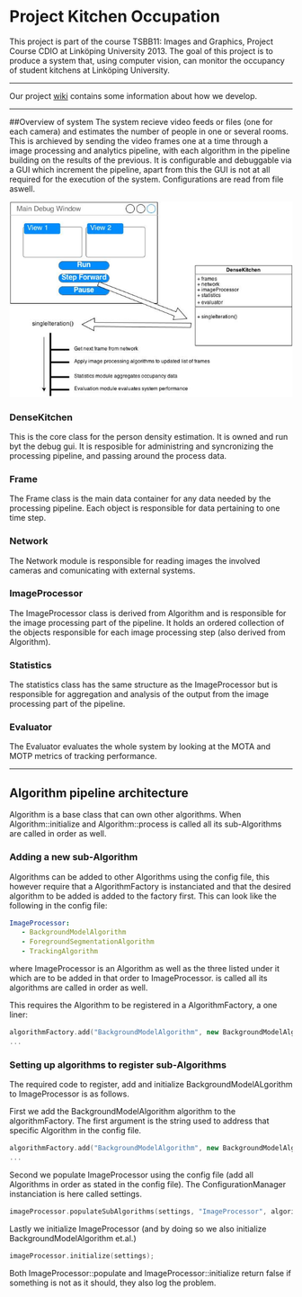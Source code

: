 Project Kitchen Occupation 
==========================

This project is part of the course TSBB11: Images and Graphics, Project Course CDIO at Linköping University 2013. The goal of this project is to produce a system that, using computer vision, can monitor the occupancy of student kitchens at Linköping University.

***

Our project [wiki](https://github.com/GroupDenseKitchen/project/wiki) contains some information about how we develop. 

***
##Overview of system
The system recieve video feeds or files (one for each camera) and estimates the number of people in one or several rooms.
This is archieved by sending the video frames one at a time through a image processing and analytics pipeline, with each algorithm in the pipeline building on the results of the previous.
It is configurable and debuggable via a GUI which increment the pipeline, apart from this the GUI is not at all required for the execution of the system.
Configurations are read from file aswell.

![Overview](readme_images/DenseKitchen%20Overview.jpg)

### DenseKitchen
This is the core class for the person density estimation. It is owned and run byt the debug gui. It is resposible for administring and syncronizing the processing pipeline, and passing around the process data. 

### Frame
The Frame class is the main data container for any data needed by the processing pipeline. Each object is responsible for data pertaining to one time step.

### Network
The Network module is responsible for reading images the involved cameras and comunicating with external systems.

### ImageProcessor
The ImageProcessor class is derived from Algorithm and is responsible for the image processing part of the pipeline. It holds an ordered collection of the objects responsible for each image processing step (also derived from Algorithm).

### Statistics
The statistics class has the same structure as the ImageProcessor but is responsible for aggregation and analysis of the output from the image processing part of the pipeline.

### Evaluator
The Evaluator evaluates the whole system by looking at the MOTA and MOTP metrics of tracking performance.

***
## Algorithm pipeline architecture
Algorithm is a base class that can own other algorithms. 
When Algorithm::initialize and Algorithm::process is called all its sub-Algorithms are called in order as well.

### Adding a new sub-Algorithm
Algorithms can be added to other Algorithms using the config file, this however require that a AlgorithmFactory is instanciated and that the desired algorithm to be added is added to the factory first.
This can look like the following in the config file:
```yml
ImageProcessor:
   - BackgroundModelAlgorithm
   - ForegroundSegmentationAlgorithm
   - TrackingAlgorithm
```
where ImageProcessor is an Algorithm as well as the three listed under it which are to be added in that order to ImageProcessor. is called all its algorithms are called in order as well.

This requires the Algorithm to be registered in a AlgorithmFactory, a one liner:
```c++
algorithmFactory.add("BackgroundModelAlgorithm", new BackgroundModelAlgorithm()); 
...
```
### Setting up algorithms to register sub-Algorithms
The required code to register, add and initialize BackgroundModelALgorithm to ImageProcessor is as follows.

First we add the BackgroundModelAlgorithm algorithm to the algorithmFactory. The first argument is the string used to address that specific Algorithm in the config file.
```c++
algorithmFactory.add("BackgroundModelAlgorithm", new BackgroundModelAlgorithm()); 
...
```
Second we populate ImageProcessor using the config file (add all Algorithms in order as stated in the config file). The ConfigurationManager instanciation is here called settings.
```c++
imageProcessor.populateSubAlgorithms(settings, "ImageProcessor", algorithmFactory);
```
Lastly we initialize ImageProcessor (and by doing so we also initialize BackgroundModelAlgorithm et.al.)
```c++
imageProcessor.initialize(settings);
```
Both ImageProcessor::populate and ImageProcessor::initialize return false if something is not as it should, they also log the problem.
